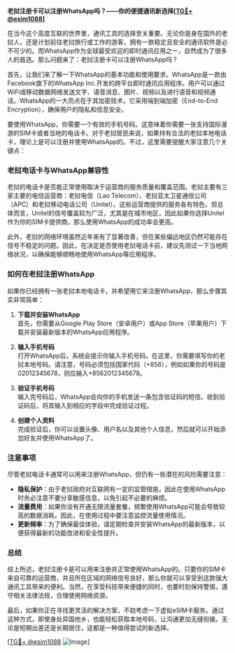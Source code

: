 **老挝注册卡可以注册WhatsApp吗？——你的便捷通讯新选择[[TG💪+ @esim1088](https://t.me/s/esim1088)]**

在当今这个高度互联的世界里，通讯工具的选择至关重要。无论你是身在国外的老挝人，还是计划前往老挝旅行或工作的游客，拥有一款稳定且安全的通讯软件是必不可少的。而WhatsApp作为全球最受欢迎的即时通讯应用之一，自然成为了很多人的首选。那么问题来了：老挝注册卡可以注册WhatsApp吗？

首先，让我们来了解一下WhatsApp的基本功能和使用要求。WhatsApp是一款由Facebook旗下的WhatsApp Inc.开发的跨平台即时通讯应用程序。用户可以通过WiFi或移动数据网络发送文字、语音消息、图片、视频以及进行语音和视频通话。WhatsApp的一大亮点在于其加密技术，它采用端到端加密（End-to-End Encryption），确保用户的隐私和信息安全。

要使用WhatsApp，你需要一个有效的手机号码。这意味着你需要一张支持国际漫游的SIM卡或者当地的电话卡。对于老挝居民来说，如果持有合法的老挝本地电话卡，理论上是可以注册并使用WhatsApp的。不过，这里需要提醒大家注意几个关键点：

### 老挝电话卡与WhatsApp兼容性

老挝的电话卡是否能正常使用取决于运营商的服务质量和覆盖范围。老挝主要有三家主要的电信运营商：老挝电信（Lao Telecom）、老挝亚太卫星通信公司（APC）和老挝移动电话公司（Unitel）。这些运营商提供的服务各有特色，但总体而言，Unitel的信号覆盖较为广泛，尤其是在城市地区，因此如果你选择Unitel作为你的SIM卡提供商，那么使用WhatsApp的成功率会更高。

此外，老挝的网络环境虽然近年来有了显著改善，但在某些偏远地区仍然可能存在信号不稳定的问题。因此，在决定是否使用老挝电话卡前，建议先测试一下当地网络状况，以确保能够顺畅地使用WhatsApp等应用程序。

### 如何在老挝注册WhatsApp

如果你已经拥有一张老挝本地电话卡，并希望用它来注册WhatsApp，那么步骤其实非常简单：

1. **下载并安装WhatsApp**  
   首先，你需要从Google Play Store（安卓用户）或App Store（苹果用户）下载并安装最新版本的WhatsApp应用程序。

2. **输入手机号码**  
   打开WhatsApp后，系统会提示你输入手机号码。在这里，你需要填写你的老挝本地号码。请注意，号码必须包括国家代码（+856），例如如果你的号码是02012345678，则应输入+8562012345678。

3. **验证手机号码**  
   输入完号码后，WhatsApp会向你的手机发送一条包含验证码的短信。收到验证码后，将其输入到相应的字段中完成验证过程。

4. **创建个人资料**  
   完成验证后，你可以设置头像、用户名以及其他个人信息，然后就可以开始添加好友并使用WhatsApp了。

### 注意事项

尽管老挝电话卡通常可以用来注册WhatsApp，但仍有一些潜在的风险需要注意：

- **隐私保护**：由于老挝政府对互联网有一定的监管措施，因此在使用WhatsApp时务必注意不要分享敏感信息，以免引起不必要的麻烦。
- **流量费用**：如果你没有开通无限流量套餐，频繁使用WhatsApp可能会导致较高的数据消耗。因此，在使用过程中要注意监控流量使用情况。
- **更新频率**：为了确保最佳体验，请定期检查并安装WhatsApp的最新版本，以便获得最新的功能改进和安全性提升。

### 总结

综上所述，老挝注册卡是可以用来注册并正常使用WhatsApp的。只要你的SIM卡来自可靠的运营商，并且所在区域的网络信号良好，那么你就可以享受到这款强大通讯工具带来的便利。当然，在享受科技带来便捷的同时，也要时刻保持警惕，遵守相关法律法规，合理使用网络资源。

最后，如果你正在寻找更灵活的解决方案，不妨考虑一下虚拟eSIM卡服务。通过这种方式，即使身处异国他乡，也能轻松获取本地号码，让沟通更加无缝衔接。无论是短期出差还是长期居住，这都是一种值得尝试的新选择。

[[TG💪+ @esim1088](https://t.me/s/esim1088) ![Image](https://i.postimg.cc/4NQfJmqS/Snipaste-2025-05-13-00-14-12.png)]